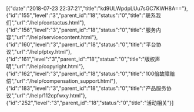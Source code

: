[{"date":"2018-07-23 22:37:21","title":"kd9ULWpdpLUu7sGC7KWH8A=="},{"id":"155","level":"3","parent_id":"18","status":"0","title":"联系我们","url":"/help/contactus.html"},{"id":"156","level":"3","parent_id":"18","status":"0","title":"服务内容","url":"/help/servicecontent.html"},{"id":"160","level":"3","parent_id":"18","status":"0","title":"平台协议","url":"/help/ptxy.html"},{"id":"161","level":"3","parent_id":"18","status":"0","title":"版权声明","url":"/help/copyright.html"},{"id":"162","level":"3","parent_id":"18","status":"0","title":"100倍故障赔偿","url":"/help/compensation_support.html"},{"id":"183","level":"3","parent_id":"18","status":"0","title":"产品服务协议","url":"/help/112cpfwxy.html"},{"id":"252","level":"3","parent_id":"18","status":"0","title":"活动相关"}]